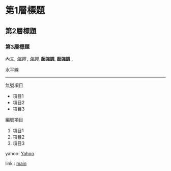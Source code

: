 # 第1層標題

## 第2層標題

### 第3層標題
 
內文, _強調_ , *強調*, **超強調**, __超強調__ , 

水平線

---

無號項目

  * 項目1
  * 項目2
  * 項目3

編號項目

  1. 項目1
  2. 項目2
  3. 項目3

yahoo: [Yahoo](http://tw.yahoo.com/).

link : [main](#main.md)
